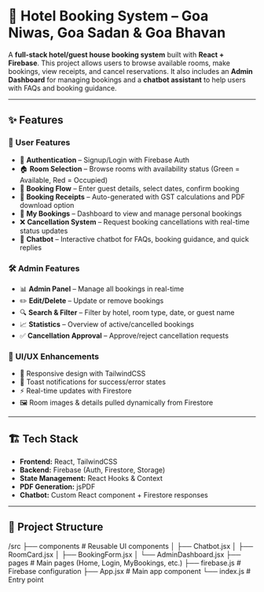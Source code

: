 # 🏨 Hotel Booking System – Goa Niwas, Goa Sadan & Goa Bhavan  

A **full-stack hotel/guest house booking system** built with **React + Firebase**. This project allows users to browse available rooms, make bookings, view receipts, and cancel reservations. It also includes an **Admin Dashboard** for managing bookings and a **chatbot assistant** to help users with FAQs and booking guidance.  

---

## ✨ Features  

### 👤 User Features  
- 🔑 **Authentication** – Signup/Login with Firebase Auth  
- 🏠 **Room Selection** – Browse rooms with availability status (Green = Available, Red = Occupied)  
- 📝 **Booking Flow** – Enter guest details, select dates, confirm booking  
- 📑 **Booking Receipts** – Auto-generated with GST calculations and PDF download option  
- 📅 **My Bookings** – Dashboard to view and manage personal bookings  
- ❌ **Cancellation System** – Request booking cancellations with real-time status updates  
- 💬 **Chatbot** – Interactive chatbot for FAQs, booking guidance, and quick replies  

### 🛠 Admin Features  
- 📊 **Admin Panel** – Manage all bookings in real-time  
- ✏️ **Edit/Delete** – Update or remove bookings  
- 🔍 **Search & Filter** – Filter by hotel, room type, date, or guest name  
- 📈 **Statistics** – Overview of active/cancelled bookings  
- ✅ **Cancellation Approval** – Approve/reject cancellation requests  

### 🎨 UI/UX Enhancements  
- 📱 Responsive design with TailwindCSS  
- 🔔 Toast notifications for success/error states  
- ⚡ Real-time updates with Firestore  
- 🖼 Room images & details pulled dynamically from Firestore  

---

## 🏗 Tech Stack  

- **Frontend:** React, TailwindCSS  
- **Backend:** Firebase (Auth, Firestore, Storage)  
- **State Management:** React Hooks & Context  
- **PDF Generation:** jsPDF  
- **Chatbot:** Custom React component + Firestore responses  

---

## 📂 Project Structure  

/src
├── components # Reusable UI components
│ ├── Chatbot.jsx
│ ├── RoomCard.jsx
│ ├── BookingForm.jsx
│ └── AdminDashboard.jsx
├── pages # Main pages (Home, Login, MyBookings, etc.)
├── firebase.js # Firebase configuration
├── App.jsx # Main app component
└── index.js # Entry point


